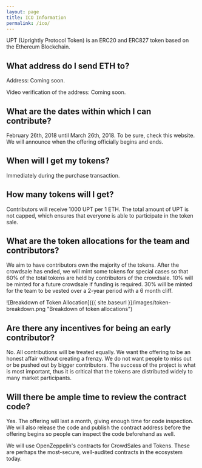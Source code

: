 ```yaml
---
layout: page
title: ICO Information
permalink: /ico/
---
```


UPT (Uprightly Protocol Token) is an ERC20 and ERC827 token based on the Ethereum Blockchain.

## What address do I send ETH to?

Address: Coming soon.

Video verification of the address: Coming soon.

## What are the dates within which I can contribute?

February 26th, 2018 until March 26th, 2018. To be sure, check this website. We will announce when the offering officially begins and ends.

## When will I get my tokens?

Immediately during the purchase transaction.

## How many tokens will I get?

Contributors will receive 1000 UPT per 1 ETH. The total amount of UPT is not capped, which ensures that everyone is able to participate in the token sale.

## What are the token allocations for the team and contributors?

We aim to have contributors own the majority of the tokens. After the crowdsale has ended, we will mint some tokens for special cases so that 60% of the total tokens are held by contributors of the crowdsale. 10% will be minted for a future crowdsale if funding is required. 30% will be minted for the team to be vested over a 2-year period with a 6 month cliff.

![Breakdown of Token Allocation]({{ site.baseurl }}/images/token-breakdown.png "Breakdown of token allocations")

## Are there any incentives for being an early contributor?

No. All contributions will be treated equally. We want the offering to be an honest affair without creating a frenzy. We do not want people to miss out or be pushed out by bigger contributors. The success of the project is what is most important, thus it is critical that the tokens are distributed widely to many market participants.

## Will there be ample time to review the contract code?

Yes. The offering will last a month, giving enough time for code inspection. We will also release the code and publish the contract address before the offering begins so people can inspect the code beforehand as well.

We will use OpenZeppelin's contracts for CrowdSales and Tokens. These are perhaps the most-secure, well-audited contracts in the ecosystem today.
